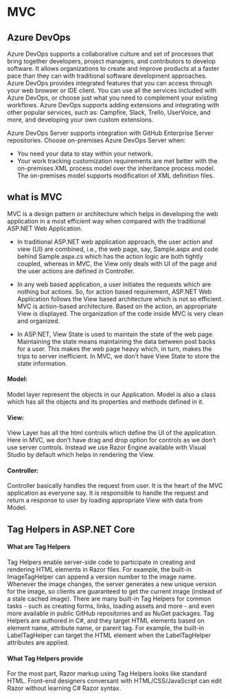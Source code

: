 # MVC

## Azure DevOps

Azure DevOps supports a collaborative culture and set of processes that bring together developers, project managers, and contributors to develop software. It allows organizations to create and improve products at a faster pace than they can with traditional software development approaches.
Azure DevOps provides integrated features that you can access through your web browser or IDE client. You can use all the services included with Azure DevOps, or choose just what you need to complement your existing workflows.
Azure DevOps supports adding extensions and integrating with other popular services, such as: Campfire, Slack, Trello, UserVoice, and more, and developing your own custom extensions.

Azure DevOps Server supports integration with GitHub Enterprise Server repositories. Choose on-premises Azure DevOps Server when:

- You need your data to stay within your network.
- Your work tracking customization requirements are met better with the on-premises XML process model over the inheritance process model. The on-premises model supports modification of XML definition files.

## what is MVC

MVC is a design pattern or architecture which helps in developing the web application in a most efficient way when compared with the traditional ASP.NET Web Application.

- In traditional ASP.NET web application approach, the user action and view (UI) are combined, i.e., the web page, say, Sample.aspx and code behind Sample.aspx.cs which has the action logic are both tightly coupled, whereas in MVC, the View only deals with UI of the page and the user actions are defined in Controller.

- In any web based application, a user initiates the requests which are nothing but actions. So, for action based requirement, ASP.NET Web Application follows the View based architecture which is not so efficient. MVC is action-based architecture. Based on the action, an appropriate View is displayed. The organization of the code inside MVC is very clean and organized.

- In ASP.NET, View State is used to maintain the state of the web page. Maintaining the state means maintaining the data between post backs for a user. This makes the web page heavy which, in turn, makes the trips to server inefficient. In MVC, we don’t have View State to store the state information.

#### Model:

Model layer represent the objects in our Application. Model is also a class which has all the objects and its properties and methods defined in it.

#### View:

View Layer has all the html controls which define the UI of the application. Here in MVC, we don’t have drag and drop option for controls as we don’t use server controls. Instead we use Razor Engine available with Visual Studio by default which helps in rendering the View.

#### Controller:

Controller basically handles the request from user. It is the heart of the MVC application as everyone say. It is responsible to handle the request and return a response to user by loading appropriate View with data from Model.

## Tag Helpers in ASP.NET Core

#### What are Tag Helpers

Tag Helpers enable server-side code to participate in creating and rendering HTML elements in Razor files. For example, the built-in ImageTagHelper can append a version number to the image name. Whenever the image changes, the server generates a new unique version for the image, so clients are guaranteed to get the current image (instead of a stale cached image). There are many built-in Tag Helpers for common tasks - such as creating forms, links, loading assets and more - and even more available in public GitHub repositories and as NuGet packages. Tag Helpers are authored in C#, and they target HTML elements based on element name, attribute name, or parent tag. For example, the built-in LabelTagHelper can target the HTML <label> element when the LabelTagHelper attributes are applied.

#### What Tag Helpers provide

For the most part, Razor markup using Tag Helpers looks like standard HTML. Front-end designers conversant with HTML/CSS/JavaScript can edit Razor without learning C# Razor syntax.
